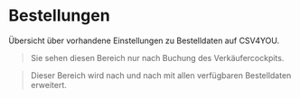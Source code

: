 # Bestellungen


Übersicht über vorhandene Einstellungen zu Bestelldaten auf CSV4YOU.

> Sie sehen diesen Bereich nur nach Buchung des Verkäufercockpits.

> Dieser Bereich wird nach und nach mit allen verfügbaren Bestelldaten erweitert.